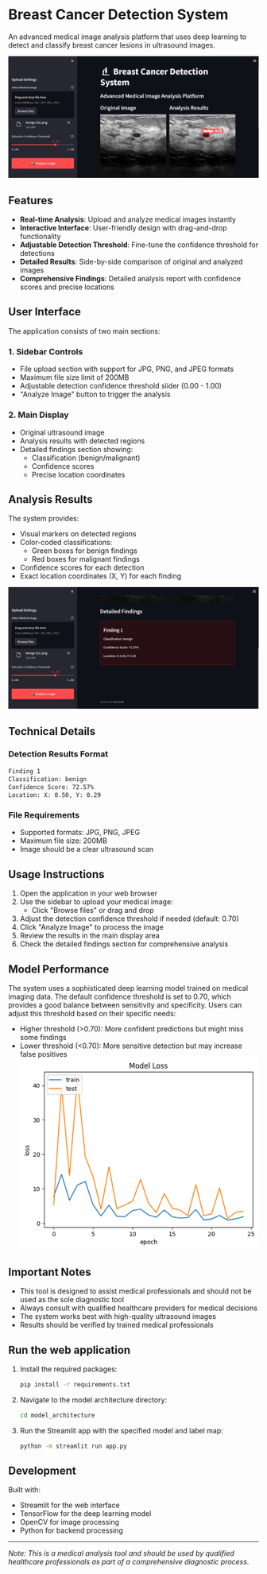 # Breast Cancer Detection System

An advanced medical image analysis platform that uses deep learning to detect and classify breast cancer lesions in ultrasound images.

![Breast Cancer Detection System Interface](images/Screenshot1.jpg)

## Features

- **Real-time Analysis**: Upload and analyze medical images instantly
- **Interactive Interface**: User-friendly design with drag-and-drop functionality
- **Adjustable Detection Threshold**: Fine-tune the confidence threshold for detections
- **Detailed Results**: Side-by-side comparison of original and analyzed images
- **Comprehensive Findings**: Detailed analysis report with confidence scores and precise locations

## User Interface

The application consists of two main sections:

### 1. Sidebar Controls
- File upload section with support for JPG, PNG, and JPEG formats
- Maximum file size limit of 200MB
- Adjustable detection confidence threshold slider (0.00 - 1.00)
- "Analyze Image" button to trigger the analysis

### 2. Main Display
- Original ultrasound image
- Analysis results with detected regions
- Detailed findings section showing:
  - Classification (benign/malignant)
  - Confidence scores
  - Precise location coordinates

## Analysis Results

The system provides:
- Visual markers on detected regions
- Color-coded classifications:
  - Green boxes for benign findings
  - Red boxes for malignant findings
- Confidence scores for each detection
- Exact location coordinates (X, Y) for each finding

![Detailed Findings Interface](images/Screenshot2.jpg)

## Technical Details

### Detection Results Format
```
Finding 1
Classification: benign
Confidence Score: 72.57%
Location: X: 0.50, Y: 0.29
```

### File Requirements
- Supported formats: JPG, PNG, JPEG
- Maximum file size: 200MB
- Image should be a clear ultrasound scan

## Usage Instructions

1. Open the application in your web browser
2. Use the sidebar to upload your medical image:
   - Click "Browse files" or drag and drop
3. Adjust the detection confidence threshold if needed (default: 0.70)
4. Click "Analyze Image" to process the image
5. Review the results in the main display area
6. Check the detailed findings section for comprehensive analysis

## Model Performance

The system uses a sophisticated deep learning model trained on medical imaging data. The default confidence threshold is set to 0.70, which provides a good balance between sensitivity and specificity. Users can adjust this threshold based on their specific needs:
- Higher threshold (>0.70): More confident predictions but might miss some findings
- Lower threshold (<0.70): More sensitive detection but may increase false positives
![Model performance](model.png)

## Important Notes

- This tool is designed to assist medical professionals and should not be used as the sole diagnostic tool
- Always consult with qualified healthcare providers for medical decisions
- The system works best with high-quality ultrasound images
- Results should be verified by trained medical professionals

## Run the web application

1. Install the required packages:
    ```bash
    pip install -r requirements.txt
    ```

2. Navigate to the model architecture directory:
    ```bash
    cd model_architecture
    ```

3. Run the Streamlit app with the specified model and label map:
    ```bash
    python -m streamlit run app.py
    ```


## Development

Built with:
- Streamlit for the web interface
- TensorFlow for the deep learning model
- OpenCV for image processing
- Python for backend processing


---

*Note: This is a medical analysis tool and should be used by qualified healthcare professionals as part of a comprehensive diagnostic process.*

